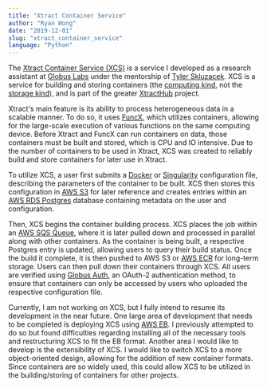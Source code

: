 ```yaml
---
title: "Xtract Container Service"
author: "Ryan Wong"
date: "2019-12-01"
slug: "xtract_container_service"
language: "Python"
---
```

The [Xtract Container Service (XCS)](https://github.com/xtracthub/xtract-container-service) is 
a service I developed as a research assistant at [Globus Labs](https://labs.globus.org) under 
the mentorship of [Tyler Skluzacek](https://github.com/tskluzac). XCS is a service for building 
and storing containers (the [computing kind](https://en.wikipedia.org/wiki/OS-level_virtualization), 
not the [storage kind](https://en.wikipedia.org/wiki/Container)), and is part of the greater 
[XtractHub](/projects/xtracthub) project.  
  
Xtract's main feature is its ability to process heterogeneous data in a scalable manner. To do 
so, it uses [FuncX](https://funcx.org), which utilizes containers, allowing for the large-scale 
execution of various functions on the same computing device. Before Xtract and FuncX can run 
containers on data, those containers must be built and stored, which is CPU and IO intensive. 
Due to the number of containers to be used in Xtract, XCS was created to reliably build and 
store containers for later use in Xtract.  
  
To utilize XCS, a user first submits a [Docker](https://www.docker.com) or [Singularity](https://sylabs.io/docs/) 
configuration file, describing the parameters of the container to be built. XCS then stores 
this configuration in [AWS S3](https://aws.amazon.com/s3/) for later reference and creates 
entries within an [AWS RDS Postgres](https://aws.amazon.com/rds/) database containing metadata 
on the user and configuration. 
  
Then, XCS begins the container building process. XCS places the job within an [AWS SQS Queue](https://aws.amazon.com/sqs/), 
where it is later pulled down and processed in parallel along with other containers. As the 
container is being built, a respective Postgres entry is updated, allowing users to query 
their build status. Once the build it complete, it is then pushed to AWS S3 or [AWS ECR](https://aws.amazon.com/ecr/) 
for long-term storage. Users can then pull down their containers through XCS. All users are 
verified using [Globus Auth](https://docs.globus.org/api/auth/specification/), an OAuth-2 
authentication method, to ensure that containers can only be accessed by users who uploaded 
the respective configuration file.
  
Currently, I am not working on XCS, but I fully intend to resume its development in the near 
future. One large area of development that needs to be completed is deploying XCS using 
[AWS EB](https://aws.amazon.com/eb/). I previously attempted to do so but found difficulties 
regarding installing all of the necessary tools and restructuring XCS to fit the EB format. 
Another area I would like to develop is the extensibility of XCS. I would like to switch XCS to 
a more object-oriented design, allowing for the addition of new container formats. Since 
containers are so widely used, this could allow XCS to be utilized in the building/storing of 
containers for other projects. 
